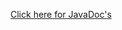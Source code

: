 [Click here for JavaDoc's](http://jsendnsca.googlecode.com/svn-history/r159/jsendnsca-docs/javadocs/index.html)